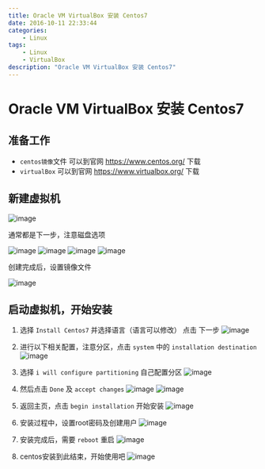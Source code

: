 ```yaml
---
title: Oracle VM VirtualBox 安装 Centos7
date: 2016-10-11 22:33:44
categories:
	- Linux
tags:
	- Linux
	- VirtualBox
description: "Oracle VM VirtualBox 安装 Centos7"
---
```


# Oracle VM VirtualBox 安装 Centos7

## 准备工作

+ `centos镜像`文件 可以到官网 https://www.centos.org/ 下载
+ `virtualBox` 可以到官网 https://www.virtualbox.org/ 下载

## 新建虚拟机

![image](2016-10-11-Oracle-VM-VirtualBox-安装-Centos7/image1.jpg)

通常都是下一步，注意磁盘选项

![image](2016-10-11-Oracle-VM-VirtualBox-安装-Centos7/image2.jpg)
![image](2016-10-11-Oracle-VM-VirtualBox-安装-Centos7/image3.jpg)
![image](2016-10-11-Oracle-VM-VirtualBox-安装-Centos7/image4.jpg)
![image](2016-10-11-Oracle-VM-VirtualBox-安装-Centos7/image5.jpg)

创建完成后，设置镜像文件

![image](2016-10-11-Oracle-VM-VirtualBox-安装-Centos7/image6.jpg)

## 启动虚拟机，开始安装

1. 选择 `Install Centos7` 并选择语言（语言可以修改） 点击 下一步
	![image](2016-10-11-Oracle-VM-VirtualBox-安装-Centos7/image7.jpg)

2. 进行以下相关配置，注意分区，点击 `system` 中的 `installation destination`
	![image](2016-10-11-Oracle-VM-VirtualBox-安装-Centos7/image8.jpg)

3. 选择 `i will configure partitioning` 自己配置分区
	![image](2016-10-11-Oracle-VM-VirtualBox-安装-Centos7/image9.jpg)

4. 然后点击 `Done` 及 `accept changes`
	![image](2016-10-11-Oracle-VM-VirtualBox-安装-Centos7/image10.jpg)
	![image](2016-10-11-Oracle-VM-VirtualBox-安装-Centos7/image11.jpg)

5. 返回主页，点击 `begin installation` 开始安装
	![image](2016-10-11-Oracle-VM-VirtualBox-安装-Centos7/image12.jpg)

6. 安装过程中，设置root密码及创建用户
	![image](2016-10-11-Oracle-VM-VirtualBox-安装-Centos7/image13.jpg)

7. 安装完成后，需要 `reboot` 重启
	![image](2016-10-11-Oracle-VM-VirtualBox-安装-Centos7/image14.jpg)

8. centos安装到此结束，开始使用吧
	![image](2016-10-11-Oracle-VM-VirtualBox-安装-Centos7/image15.jpg)


